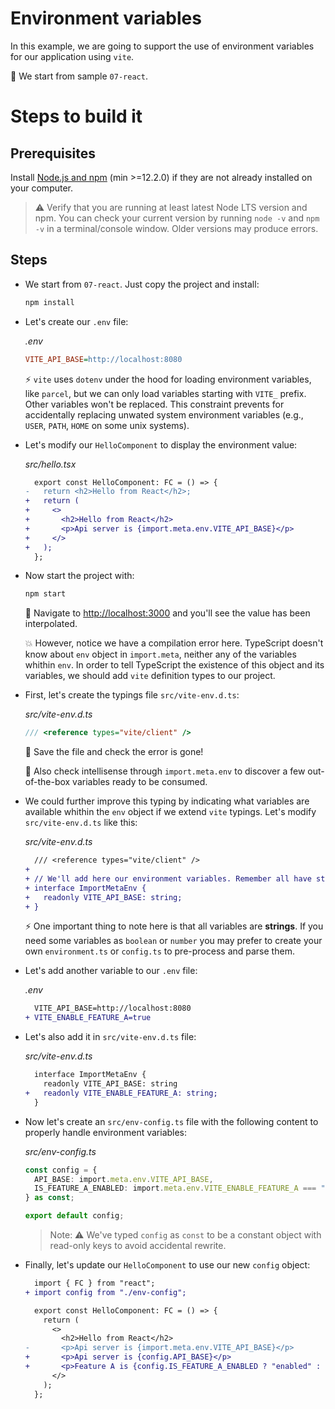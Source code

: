 # Environment variables

In this example, we are going to support the use of environment variables for our application using `vite`.

📌 We start from sample `07-react`.

# Steps to build it

## Prerequisites

Install [Node.js and npm](https://nodejs.org/en/) (min >=12.2.0) if they are not already installed on your computer.

> ⚠ Verify that you are running at least latest Node LTS version and npm. You can check your current version by running `node -v` and `npm -v` in a terminal/console window. Older versions may produce errors.

## Steps

- We start from `07-react`. Just copy the project and install:

  ```bash
  npm install
  ```

- Let's create our `.env` file:

  _.env_

  ```ini
  VITE_API_BASE=http://localhost:8080
  ```

  ⚡ `vite` uses `dotenv` under the hood for loading environment variables, like `parcel`, but we can only load variables starting with `VITE_` prefix. Other variables won't be replaced. This constraint prevents for accidentally replacing unwated system environment variables (e.g., `USER`, `PATH`, `HOME` on some unix systems).

- Let's modify our `HelloComponent` to display the environment value:

  _src/hello.tsx_

  ```diff
    export const HelloComponent: FC = () => {
  -   return <h2>Hello from React</h2>;
  +   return (
  +     <>
  +       <h2>Hello from React</h2>
  +       <p>Api server is {import.meta.env.VITE_API_BASE}</p>
  +     </>
  +   );
    };
  ```

- Now start the project with:

  ```bash
  npm start
  ```

  🔎 Navigate to [http://localhost:3000](http://localhost:3000) and you'll see the value has been interpolated.

  💥 However, notice we have a compilation error here. TypeScript doesn't know about `env` object in `import.meta`, neither any of the variables whithin `env`. In order to tell TypeScript the existence of this object and its variables, we should add `vite` definition types to our project.

- First, let's create the typings file `src/vite-env.d.ts`:

  _src/vite-env.d.ts_

  ```ts
  /// <reference types="vite/client" />
  ```

  🔎 Save the file and check the error is gone!

  🔎 Also check intellisense through `import.meta.env` to discover a few out-of-the-box variables ready to be consumed.

- We could further improve this typing by indicating what variables are available whithin the `env` object if we extend `vite` typings. Let's modify `src/vite-env.d.ts` like this:

  _src/vite-env.d.ts_

  ```diff
    /// <reference types="vite/client" />
  +
  + // We'll add here our environment variables. Remember all have string values.
  + interface ImportMetaEnv {
  +   readonly VITE_API_BASE: string;
  + }
  ```

  ⚡ One important thing to note here is that all variables are **strings**. If you need some variables as `boolean` or `number` you may prefer to create your own `environment.ts` or `config.ts` to pre-process and parse them.

- Let's add another variable to our `.env` file:

  _.env_

  ```diff
    VITE_API_BASE=http://localhost:8080
  + VITE_ENABLE_FEATURE_A=true
  ```

- Let's also add it in `src/vite-env.d.ts` file:

  _src/vite-env.d.ts_

  ```diff
    interface ImportMetaEnv {
      readonly VITE_API_BASE: string
  +   readonly VITE_ENABLE_FEATURE_A: string;
    }
  ```

- Now let's create an `src/env-config.ts` file with the following content to properly handle environment variables:

  _src/env-config.ts_

  ```ts
  const config = {
    API_BASE: import.meta.env.VITE_API_BASE,
    IS_FEATURE_A_ENABLED: import.meta.env.VITE_ENABLE_FEATURE_A === "true",
  } as const;

  export default config;
  ```

  > Note: ⚠ We've typed `config` as `const` to be a constant object with read-only keys to avoid accidental rewrite.

- Finally, let's update our `HelloComponent` to use our new `config` object:

  ```diff
    import { FC } from "react";
  + import config from "./env-config";

    export const HelloComponent: FC = () => {
      return (
        <>
          <h2>Hello from React</h2>
  -       <p>Api server is {import.meta.env.VITE_API_BASE}</p>
  +       <p>Api server is {config.API_BASE}</p>
  +       <p>Feature A is {config.IS_FEATURE_A_ENABLED ? "enabled" : "disabled"}</p>
        </>
      );
    };
  ```
